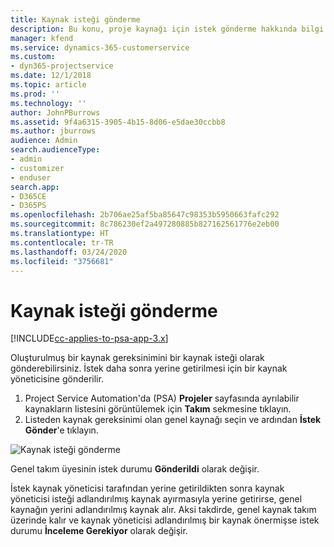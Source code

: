 ```yaml
---
title: Kaynak isteği gönderme
description: Bu konu, proje kaynağı için istek gönderme hakkında bilgi sağlar.
manager: kfend
ms.service: dynamics-365-customerservice
ms.custom:
- dyn365-projectservice
ms.date: 12/1/2018
ms.topic: article
ms.prod: ''
ms.technology: ''
author: JohnPBurrows
ms.assetid: 9f4a6315-3905-4b15-8d06-e5dae30ccbb8
ms.author: jburrows
audience: Admin
search.audienceType:
- admin
- customizer
- enduser
search.app:
- D365CE
- D365PS
ms.openlocfilehash: 2b706ae25af5ba85647c98353b5950663fafc292
ms.sourcegitcommit: 8c786230ef2a497280885b827162561776e2eb00
ms.translationtype: HT
ms.contentlocale: tr-TR
ms.lasthandoff: 03/24/2020
ms.locfileid: "3756681"
---
```

# <a name="submit-a-resource-request"></a>Kaynak isteği gönderme

[!INCLUDE[cc-applies-to-psa-app-3.x](../includes/cc-applies-to-psa-app-3x.md)]

Oluşturulmuş bir kaynak gereksinimini bir kaynak isteği olarak gönderebilirsiniz. İstek daha sonra yerine getirilmesi için bir kaynak yöneticisine gönderilir.

1. Project Service Automation'da (PSA) **Projeler** sayfasında ayrılabilir kaynakların listesini görüntülemek için **Takım** sekmesine tıklayın. 
2. Listeden kaynak gereksinimi olan genel kaynağı seçin ve ardından **İstek Gönder**'e tıklayın.

![Kaynak isteği gönderme](media/RM-how-to-18.png)

Genel takım üyesinin istek durumu **Gönderildi** olarak değişir.

İstek kaynak yöneticisi tarafından yerine getirildikten sonra kaynak yöneticisi isteği adlandırılmış kaynak ayırmasıyla yerine getirirse, genel kaynağın yerini adlandırılmış kaynak alır. Aksi takdirde, genel kaynak takım üzerinde kalır ve kaynak yöneticisi adlandırılmış bir kaynak önermişse istek durumu **İnceleme Gerekiyor** olarak değişir.
